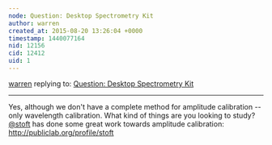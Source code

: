 ```yaml
---
node: Question: Desktop Spectrometry Kit 
author: warren
created_at: 2015-08-20 13:26:04 +0000
timestamp: 1440077164
nid: 12156
cid: 12412
uid: 1
---
```




[warren](../profile/warren) replying to: [Question: Desktop Spectrometry Kit ](../notes/clmchenr/08-19-2015/question-desktop-spectrometry-kit)

----
Yes, although we don't have a complete method for amplitude calibration -- only wavelength calibration. What kind of things are you looking to study? [@stoft](/profile/stoft) has done some great work towards amplitude calibration: http://publiclab.org/profile/stoft